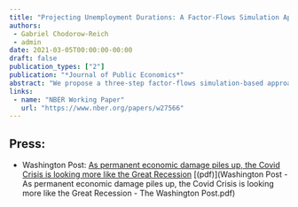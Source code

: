 ```yaml
---
title: "Projecting Unemployment Durations: A Factor-Flows Simulation Approach With Application to the COVID-19 Recession"
authors:
 - Gabriel Chodorow-Reich
 - admin
date: 2021-03-05T00:00:00-00:00
draft: false
publication_types: ["2"]
publication: "*Journal of Public Economics*"
abstract: "We propose a three-step factor-flows simulation-based approach to forecast the duration distribution of unemployment. Step 1: estimate individual transition hazards across employment, temporary layoff, permanent layoff, quitter, entrant, and out of the labor force, with each hazard depending on an aggregate component as well as an individual's labor force history. Step 2: relate the aggregate components to the overall unemployment rate using a factor model. Step 3: combine the individual duration dependence, factor structure, and an auxiliary forecast of the unemployment rate to simulate a panel of individual labor force histories. Applying our approach to the July Blue Chip forecast of the COVID-19 recession, we project that 1.6 million workers laid off in April 2020 remain unemployed six months later. Total long-term unemployment rises thereafter and eventually reaches more 4.5 million individuals unemployed for more than 26 weeks and almost 2 million individuals unemployed for more than 46 weeks. Long-term unemployment rises even more in a more pessimistic recovery scenario, but remains below the level in the Great Recession due to a high amount of labor market churn."
links:
 - name: "NBER Working Paper"
   url: "https://www.nber.org/papers/w27566"
---
```


## Press:
 - Washington Post: [As permanent economic damage piles up, the Covid Crisis is looking more like the Great Recession](https://www.washingtonpost.com/business/2020/08/25/permanent-economic-damage-piles-up-covid-crisis-is-looking-more-like-great-recession/) [(pdf)](Washington Post - As permanent economic damage piles up, the Covid Crisis is looking more like the Great Recession - The Washington Post.pdf)
